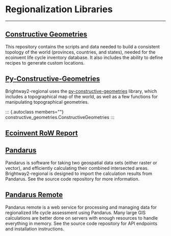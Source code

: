# Regionalization Libraries
---

## [Constructive Geometries](https://bitbucket.org/cmutel/constructive-geometries)

This repository contains the scripts and data needed to build a
consistent topology of the world (provinces, countries, and states),
needed for the ecoinvent life cycle inventory database. It also includes
the ability to define recipes to generate custom locations.

## [Py-Constructive-Geometries](https://bitbucket.org/cmutel/py-constructive-geometries)

Brightway2-regional uses the
[py-constructive-geometries](https://bitbucket.org/cmutel/py-constructive-geometries)
library, which includes a topographical map of the world, as well as a
few functions for manipulating topographical geometries.

::: {.autoclass members=""}
constructive_geometries.ConstructiveGeometries
:::

## [Ecoinvent RoW Report](https://bitbucket.org/cmutel/ecoinvent-row-report)

## [Pandarus](https://bitbucket.org/cmutel/pandarus)

Pandarus is software for taking two geospatial data sets (either raster
or vector), and efficiently calculating their combined intersected
areas. Brightway2-regional is designed to import the calculation results
from Pandarus. See the source code repository for more information.

## [Pandarus Remote](https://bitbucket.org/cmutel/pandarus_remote)

Pandarus remote is a web service for processing and managing data for
regionalized life cycle assessment using Pandarus. Many large GIS
calculations are better done on servers with enough resources to handle
everything in memory. See the source code repository for API endpoints
and installation instructions.
